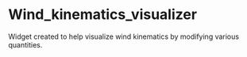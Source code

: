 # Wind_kinematics_visualizer
Widget created to help visualize wind kinematics by modifying various quantities.
